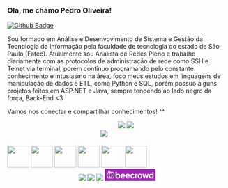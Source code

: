 ### Olá, me chamo Pedro Oliveira! 

[![Github Badge](https://img.shields.io/badge/-Github-000?style=flat-square&logo=Github&logoColor=white&link=https://github.com/brunomontezano)](https://github.com/brunomontezano)

Sou formado em Análise e Desenvovimento de Sistema e Gestão da Tecnologia da Informação pela faculdade de tecnologia do estado de São Paulo (Fatec). Atualmente sou Analista de Redes Pleno e trabalho diariamente com as protocolos de administração de rede como SSH e Telnet via terminal, porém continuo programando pelo constante conhecimento e intusiasmo na área, foco meus estudos em linguagens de manipulação de dados e ETL, como Python e SQL, porém possuo alguns projetos feitos em ASP.NET e Java, sempre tendendo ao lado negro da força, Back-End <3

Vamos nos conectar e compartilhar conhecimentos! ^^

</div>

<div align="center">
 <img src="https://github.com/pedrozand/github/blob/main/GIF-AOT.gif" width="190px" style="margin-right: 20px;">
  <img style="margin-bottom: 20px" align="start" height="140em" src="https://github-readme-stats.vercel.app/api?username=pedrozand&show_icons=true&count_private=true&theme=react&border_color=D2691E&bg_color=0d1117&title_color=CD853F&icon_color=FF4500" />
  <img align="start" style="margin-bottom: 20px" height="140em" src="https://github-readme-stats.vercel.app/api/top-langs/?username=pedrozand&exclude_repo=machine-learning&langs_count=8&layout=compact&theme=react&border_color=D2691E&bg_color=0d1117&title_color=CD853F&icon_color=FF4500"/>
</div>

<br>

<div align="left">
  <a><img src="https://cdn.jsdelivr.net/gh/devicons/devicon@latest/icons/python/python-original.svg" width="50" height="50"/></a>
  <a><img src="https://cdn.jsdelivr.net/gh/devicons/devicon@latest/icons/java/java-original.svg" width="50" height="50"/></a>
  <a><img src="https://cdn.jsdelivr.net/gh/devicons/devicon@latest/icons/azuresqldatabase/azuresqldatabase-original.svg" width="50" height="50"/></a>
  <a><img src="https://cdn.jsdelivr.net/gh/devicons/devicon@latest/icons/csharp/csharp-original.svg" width="50" height="50"/>
  <a><img src="https://cdn.jsdelivr.net/gh/devicons/devicon@latest/icons/mysql/mysql-original.svg" width="50" height="50"/>
  <a><img src="https://cdn.jsdelivr.net/gh/devicons/devicon@latest/icons/putty/putty-original.svg" width="50" height="50"/></a>
 
                
          
          
</div>

<div align="center">
  <a href="https://discordapp.com/users/Pedro Oliveira#8203" target="_blank"><img src="https://img.shields.io/badge/Discord-7289DA?style=for-the-badge&logo=discord&logoColor=white" target="_blank"></a> 
  <a href="mailto:pedroliveira.eear@gmail.com"><img src="https://img.shields.io/badge/Gmail-D14836?style=for-the-badge&logo=gmail&logoColor=white" target="_blank"></a>
  <a href="https://www.linkedin.com/in/pedro-oliveira-644718206/" target="_blank"><img src="https://img.shields.io/badge/-LinkedIn-%230077B5?style=for-the-badge&logo=linkedin&logoColor=white" target="_blank"></a>
  <a href="https://www.beecrowd.com.br/judge/pt/profile/743098" target="_blank"><img height="28em" src="https://github.com/pedrozand/auxilio/blob/main/beecrowd__negativoHor-vazado-small-PNG-1024x246-removebg-preview.png"></a>
</div>
